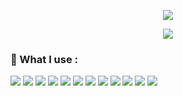 <p align="center">
  <img src="https://readme-typing-svg.demolab.com/?size=30&duration=2000&pause=10000&color=A0A0A0&center=true&vCenter=true&width=600&font=Fira%20Code&lines=%F0%9F%91%8B+Welcome%20to%20my%20Github%20Profile+%F0%9F%91%A8%E2%80%8D%F0%9F%8E%93"/>
</p>
<p align="center">
  <img src="https://readme-typing-svg.demolab.com/?font=Fira%20Code&center=true&width=640&color=A0A0A0&vCenter=true&pause=1000&duration=3000&size=22&lines=IT-Student;Passionate%20about%20Homelab%20and%20IT%20Network;And%20also%20a%20CTF%20player"/>
</p>

### 🔧 What I use :
![](https://img.shields.io/badge/OS-Linux-informational?style=flat&logo=linux&logoColor=white&color=FCC624)
![](https://img.shields.io/badge/OS-Ubuntu-informational?style=flat&logo=ubuntu&logoColor=white&color=E95420)
![](https://custom-icon-badges.demolab.com/badge/OS-Windows-informational?style=flat&logo=windows11&logoColor=white&color=0078D6)
![](https://custom-icon-badges.demolab.com/badge/Firewall-Pfsense-informational?style=flat&logo=pfsense&logoColor=white&color=0078D6)
![](https://custom-icon-badges.demolab.com/badge/Hypervisor-Proxmox-informational?style=flat&logo=proxmox&logoColor=white&color=E95420)
![](https://custom-icon-badges.demolab.com/badge/Nas-TrueNasScale-informational?style=flat&logo=truenas&logoColor=white&color=0078D6)
![](https://custom-icon-badges.demolab.com/badge/Dns_Server-PiHole-informational?style=flat&logo=pihole&logoColor=white&color=e81212)
![](https://custom-icon-badges.demolab.com/badge/Reverse_Proxy-Traefik-informational?style=flat&logo=traefikproxy&logoColor=white&color=0078D6)
![](https://img.shields.io/badge/Containerisation-Docker-informational?style=flat&logo=docker&logoColor=white&color=0078D6)
![](https://custom-icon-badges.demolab.com/badge/Container_Management-Portainer-informational?style=flat&logo=portainer&logoColor=white&color=0078D6)
![](https://custom-icon-badges.demolab.com/badge/Dns-Cloudflare-informational?style=flat&logo=cloudflare&logoColor=white&color=E95420)
![](https://custom-icon-badges.demolab.com/badge/Cloud_Hosting-Amazon_Web_Services-informational?style=flat&logo=amazonwebservices&logoColor=white&color=f2da1f)
<!--
**TomyThePingu/TomyThePingu** is a ✨ _special_ ✨ repository because its `README.md` (this file) appears on your GitHub profile.

Here are some ideas to get you started:

- 🔭 I’m currently working on ...
- 🌱 I’m currently learning ...
- 👯 I’m looking to collaborate on ...
- 🤔 I’m looking for help with ...
- 💬 Ask me about ...
- 📫 How to reach me: ...
- 😄 Pronouns: ...
- ⚡ Fun fact: ...
-->
